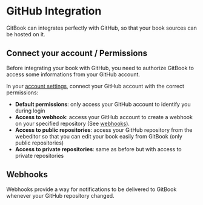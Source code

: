 # GitHub Integration

GitBook can integrates perfectly with GitHub, so that your book sources can be hosted on it.

## Connect your account / Permissions

Before integrating your book with GitHub, you need to authorize GitBook to access some informations from your GitHub account.

In your [account settings](https://www.gitbook.com/settings), connect your GitHub account with the correct permissions:

- **Default permissions**: only access your GitHub account to identify you during login
- **Access to webhook**: access your GitHub account to create a webhook on your specified repository (See [webhooks](#webhooks)).
- **Access to public repositories**: access your GitHub repository from the webeditor so that you can edit your book easily from GitBook (only public repositories)
- **Access to private repositories**: same as before but with access to private repositories

## Webhooks

Webhooks provide a way for notifications to be delivered to GitBook whenever your GitHub repository changed.

